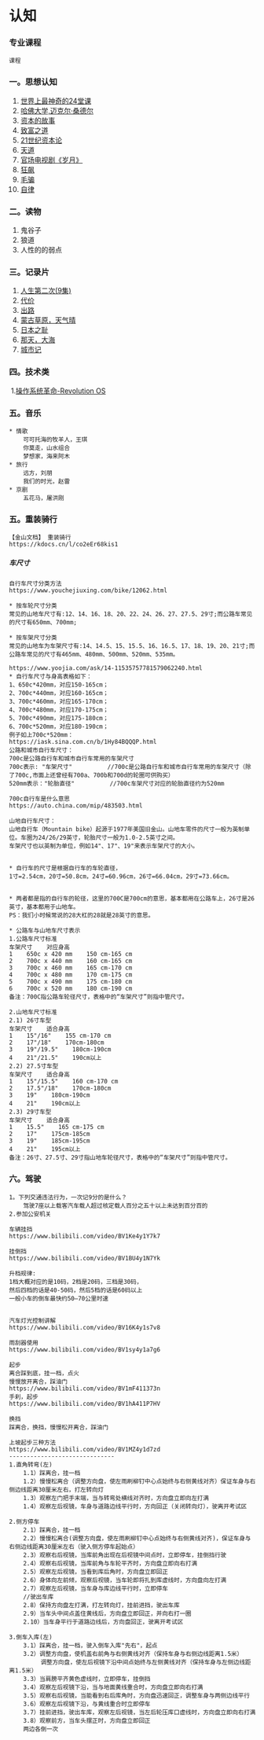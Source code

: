 # 认知

### 专业课程
	课程

### 一。思想认知

1. [世界上最神奇的24堂课](https://www.bilibili.com/video/BV17q4y1w7Gd)
2. [哈佛大学,迈克尔·桑德尔](https://www.bilibili.com/video/BV1ct4y167fM)
3. [资本的故事](https://www.bilibili.com/video/BV1mW411J7ED)
4. [致富之道](https://www.bilibili.com/video/BV1iE411R7kT)
5. [21世纪资本论](https://www.bilibili.com/video/BV1pp4y1s73y)
6. [天道](https://www.le.com/ptv/vplay/25324719.html)
7. [官场电视剧《岁月》](https://www.bilibili.com/video/BV1m44y1774d)
8. [狂飙](https://www.iqiyi.com/v_1vs5edve4m4.html)
9. [毛骗](https://www.mkxyb.com/guocanju/maopiandiyiji/)
10. [自律](https://www.bilibili.com/video/BV1bw411U7hY)

### 二。读物

1. 鬼谷子
2. 狼道
3. 人性的的弱点

### 三。记录片

1. [人生第二次(9集)](https://www.bilibili.com/bangumi/play/ep511530)
2. [代价](https://www.bilibili.com/video/BV1jS4y1i78r)
3. [出路](https://www.bilibili.com/video/BV1gP4y1s7dV)
4. [蒙古草原，天气晴](https://www.bilibili.com/video/BV12P4y1p7FG)
5. [日本之耻](https://www.iqiyi.com/v_19rwy0ymd4.html)
6. [那天，大海](https://www.bilibili.com/video/BV1Wp411R7R9)
7. [城市记](https://www.bilibili.com/festival/city?bvid=BV1PG4y1Z7Mx)


### 四。技术类

​			1.[操作系统革命-Revolution OS](https://www.bilibili.com/video/BV1gx411Q79H)

### 五。音乐

```
* 情歌
	可可托海的牧羊人，王琪
	你莫走，山水组合
	梦想家，海来阿木
* 旅行
	远方，刘朋
	我们的时光，赵雷
* 京剧
	五花马，屠洪刚
```

### 五。重装骑行

```
【金山文档】 重装骑行
https://kdocs.cn/l/co2eEr68kis1
```
##### 车尺寸
```
自行车尺寸分类方法
https://www.youchejiuxing.com/bike/12062.html

* 按车轮尺寸分类
常见的山地车尺寸有:12、14、16、18、20、22、24、26、27、27.5、29寸;而公路车常见的尺寸有650mm、700mm;

* 按车架尺寸分类
常见的山地车为车架尺寸有:14、14.5、15、15.5、16、16.5、17、18、19、20、21寸;而公路车常见的尺寸有465mm、480mm、500mm、520mm、535mm。

https://www.yoojia.com/ask/14-11535757781579062240.html
* 自行车尺寸与身高表格如下：
1、650c*420mm，对应150-165cm；
2、700c*440mm，对应160-165cm；
3、700c*460mm，对应165-170cm；
4、700c*480mm，对应170-175cm；
5、700c*490mm，对应175-180cm；
6、700c*520mm，对应180-190cm；
例子如上700c*520mm：
https://iask.sina.com.cn/b/1Hy84BQQQP.html
公路和城市自行车尺寸：
700c是公路自行车和城市自行车常用的车架尺寸
700c表示: "车架尺寸"			//700c是公路自行车和城市自行车常用的车架尺寸（除了700c,市面上还曾经有700a、700b和700d的轮圈可供购买）
520mm表示："轮胎直径"			//700c车架尺寸对应的轮胎直径约为520mm

700c自行车是什么意思
https://auto.china.com/mip/483503.html

山地自行车尺寸：
山地自行车（Mountain bike）起源于1977年美国旧金山。山地车零件的尺寸一般为英制单位。车圈为24/26/29英寸，轮胎尺寸一般为1.0-2.5英寸之间。
车架尺寸也以英制为单位，例如14"、17"、19"来表示车架尺寸的大小。


* 自行车的尺寸是根据自行车的车轮直径，
1寸=2.54cm，20寸=50.8cm，24寸=60.96cm，26寸=66.04cm，29寸=73.66cm。


* 两者都是指的自行车的轮径，这里的700C是700cm的意思，基本都用在公路车上，26寸是26英寸，基本都用于山地车。
PS：我们小时候常说的28大杠的28就是28英寸的意思。

* 公路车与山地车尺寸表示
1.公路车尺寸标准
车架尺寸    对应身高    
1    650c x 420 mm    150 cm-165 cm    
2    700c x 440 mm    160 cm-165 cm    
3    700c x 460 mm    165 cm-170 cm    
4    700c x 480 mm    170 cm-175 cm    
5    700c x 490 mm    175 cm-180 cm    
6    700c x 520 mm    180 cm-190 cm    
备注：700C指公路车轮径尺寸，表格中的“车架尺寸”则指中管尺寸。

2.山地车尺寸标准
2.1) 26寸车型
车架尺寸    适合身高    
1    15"/16"    155 cm-170 cm    
2    17"/18"    170cm-180cm    
3    19"/19.5"    180cm-190cm    
4    21"/21.5"    190cm以上    
2.2) 27.5寸车型
车架尺寸    适合身高    
1    15"/15.5"    160 cm-170 cm    
2    17.5"/18"    170cm-180cm    
3    19"    180cm-190cm    
4    21"    190cm以上    
2.3) 29寸车型
车架尺寸    适合身高    
1    15.5"    165 cm-175 cm    
2    17"    175cm-185cm    
3    19"    185cm-195cm    
4    21"    195cm以上    
备注：26寸、27.5寸、29寸指山地车轮径尺寸，表格中的“车架尺寸”则指中管尺寸。
```

### 六。驾驶

```
1。下列交通违法行为，一次记9分的是什么？
	驾驶7座以上载客汽车载人超过核定载人百分之五十以上未达到百分百的
2.参加公安机关

车辆挂挡
https://www.bilibili.com/video/BV1Ke4y1Y7k7

挂倒挡
https://www.bilibili.com/video/BV1BU4y1N7Yk

升档规律:
1档大概对应的是10码，2档是20码，三档是30码，
然后四档的话是40-50码，然后5档的话是60码以上
一般小车的倒车最快约50—70公里时速


汽车灯光控制讲解
https://www.bilibili.com/video/BV16K4y1s7v8

雨刮器使用
https://www.bilibili.com/video/BV1sy4y1a7g6

起步
离合踩到底，挂一档，点火
慢慢放开离合，踩油门
https://www.bilibili.com/video/BV1mF411373n
手刹，起步
https://www.bilibili.com/video/BV1hA411P7HV

换挡
踩离合，换挡，慢慢松开离合，踩油门

上坡起步三种方法
https://www.bilibili.com/video/BV1MZ4y1d7zd
------------------------------
1.直角转弯(左)
	1.1）踩离合，挂一档
	1.2）慢慢松离合（调整方向盘，使左雨刷柳钉中心点始终与右侧黄线对齐）保证车身与右侧边线距离30厘米左右，打左转向灯
	1.3）观察左门把手末端，当与转弯处横线对齐时，方向盘立即向左打满
	1.4）观察左后视镜，车身与道路边线平行时，方向回正（关闭转向灯），驶离开考试区
	
2.侧方停车
	2.1）踩离合，挂一档
	2.2）慢慢松离合(调整方向盘，使左雨刷柳钉中心点始终与右侧黄线对齐)，保证车身与右侧边线距离30厘米左右（驶入侧方停车起始点）
	2.3）观察右后视镜，当库前角出现在后视镜中间点时，立即停车，挂倒挡行驶
	2.4）观察右后视镜，当库前角与车轮平齐时，方向盘立即向右打满
	2.5）观察左后视镜，当看到库后角时，方向盘立即回正
	2.6）身体向左前倾，观察后视镜，当车轮即将扎到库虚线时，方向盘向左打满
	2.7）观察左后视镜，当车身与库边线平行时，立即停车
	//驶出车库
	2.8）保持方向盘左打满，打左转向灯，挂前进挡，驶出车库
	2.9）当车头中间点盖住黄线后，方向盘立即回正，并向右打一圈
	2.10）当车身平行于道路边线后，方向盘回正，驶离开考试区
	
3.倒车入库(左)
	3.1）踩离合，挂一档，驶入倒车入库"先右"，起点
	3.2）调整方向盘，使机盖右前角与右侧黄线对齐（保持车身与右侧边线距离1.5米）
		 调整方向盘，使左后视镜下沿中间点始终与左侧黄线对齐（保持车身与左侧边线距离1.5米）
	3.3）当肩膀平齐黄色虚线时，立即停车，挂倒挡
	3.4）观察左后视镜下沿，当与地面黄线重合时，方向盘立即向右打满
	3.5）观察右后视镜，当能看到右后库角时，方向盘迅速回正，调整车身与两侧边线平行
	3.6）观察左后视镜下沿，与黄线重合时立即停车
	3.7）挂前进挡，驶出车库，观察左后视镜，当左后轮压库口虚线时，方向盘立即向右打满
	3.8）观察前方，当车头摆正时，方向盘立即回正
	两边各倒一次
```